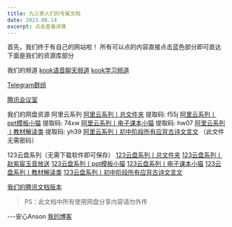```yaml
---
title: 九三家人们的专属文档
date: 2023.06.14
excerpt: 点击查看详情
---
```


首先，我们终于有自己的网站啦！
所有可以点的内容直接点击蓝色部分即可直达
下面是我们的资源库部分

我们的频道
[kook语音聊天频道](https://kook.top/qJ8m92)
[kook学习频道](https://kook.top/Zrn2b5)

[Telegram群组](https://t.me/+k_ioXdAIDrE0Yjgx)

[腾讯会议室](https://meeting.tencent.com/dm/ZolNZbcdGBuP)


我们的网盘资源
阿里云系列
[阿里云系列丨总文件夹](https://www.aliyundrive.com/s/VnZDUD285uq) 提取码: f55j
[阿里云系列丨ppt模板小猫](https://www.aliyundrive.com/s/NxPcvMWhASv) 提取码: 74xw
[阿里云系列丨电子课本小猫](https://www.aliyundrive.com/s/JWDsrPPWofh) 提取码: hw07
[阿里云系列丨教材解读类](https://www.aliyundrive.com/s/QBC2iVzjbJt) 提取码: yh39
[阿里云系列丨初中阶段所有应背古诗文言文](https://www.alipan.com/s/yf1eeMJpgiZ) （此文件无需密码）

123云盘系列（无需下载软件即可保存）
[123云盘系列丨总文件夹](https://www.123pan.com/s/zp7KVv-KK1td.html)
[123云盘系列丨赵紫宸玉音放送](https://www.123pan.com/s/zp7KVv-dZxtd.html)
[123云盘系列丨ppt模板小猫](https://www.123pan.com/s/zp7KVv-UK1td.html)
[123云盘系列丨电子课本小猫](https://www.123pan.com/s/zp7KVv-SK1td.html)
[123云盘系列丨教材解读类](https://www.123pan.com/s/zp7KVv-9u1td.html)
[123云盘系列丨初中阶段所有应背古诗文言文](https://www.123pan.com/s/zp7KVv-D4xtd.html)


[我们的腾讯文档版本](https://docs.qq.com/doc/DRlJaTEFCR3JmbW9G)


>PS：此文档中所有使用网盘分享内容请勿外传

---安心Anson [我的博客](https://ognn.top/)